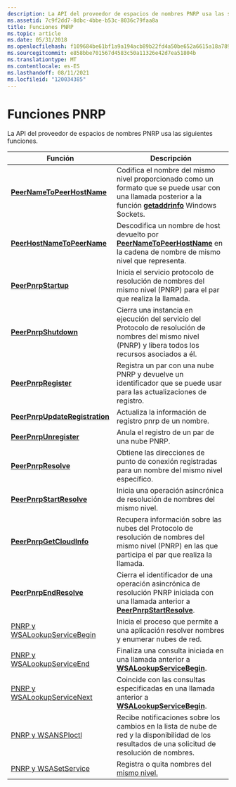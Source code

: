 ```yaml
---
description: La API del proveedor de espacios de nombres PNRP usa las siguientes funciones.
ms.assetid: 7c9f2dd7-8dbc-4bbe-b53c-8036c79faa8a
title: Funciones PNRP
ms.topic: article
ms.date: 05/31/2018
ms.openlocfilehash: f109684be61bf1a9a194acb89b22fd4a50be652a6615a18a789e157ca2a5d909
ms.sourcegitcommit: e858bbe701567d4583c50a11326e42d7ea51804b
ms.translationtype: MT
ms.contentlocale: es-ES
ms.lasthandoff: 08/11/2021
ms.locfileid: "120034385"
---
```

# <a name="pnrp-functions"></a>Funciones PNRP

La API del proveedor de espacios de nombres PNRP usa las siguientes funciones.



| Función                                                             | Descripción                                                                                                                                                  |
|----------------------------------------------------------------------|--------------------------------------------------------------------------------------------------------------------------------------------------------------|
| [**PeerNameToPeerHostName**](/windows/desktop/api/P2P/nf-p2p-peernametopeerhostname)             | Codifica el nombre del mismo nivel proporcionado como un formato que se puede usar con una llamada posterior a la función [**getaddrinfo**](/windows/desktop/api/ws2tcpip/nf-ws2tcpip-getaddrinfo) Windows Sockets. |
| [**PeerHostNameToPeerName**](/windows/desktop/api/P2P/nf-p2p-peerhostnametopeername)             | Descodifica un nombre de host devuelto por [**PeerNameToPeerHostName**](/windows/desktop/api/P2P/nf-p2p-peernametopeerhostname) en la cadena de nombre de mismo nivel que representa.                            |
| [**PeerPnrpStartup**](/windows/desktop/api/P2P/nf-p2p-peerpnrpstartup)                           | Inicia el servicio protocolo de resolución de nombres del mismo nivel (PNRP) para el par que realiza la llamada.                                                                                |
| [**PeerPnrpShutdown**](/windows/desktop/api/P2P/nf-p2p-peerpnrpshutdown)                         | Cierra una instancia en ejecución del servicio del Protocolo de resolución de nombres del mismo nivel (PNRP) y libera todos los recursos asociados a él.                             |
| [**PeerPnrpRegister**](/windows/desktop/api/P2P/nf-p2p-peerpnrpregister)                         | Registra un par con una nube PNRP y devuelve un identificador que se puede usar para las actualizaciones de registro.                                                           |
| [**PeerPnrpUpdateRegistration**](/windows/desktop/api/P2P/nf-p2p-peerpnrpupdateregistration)     | Actualiza la información de registro pnrp de un nombre.                                                                                                        |
| [**PeerPnrpUnregister**](/windows/desktop/api/P2P/nf-p2p-peerpnrpunregister)                     | Anula el registro de un par de una nube PNRP.                                                                                                                        |
| [**PeerPnrpResolve**](/windows/desktop/api/P2P/nf-p2p-peerpnrpresolve)                           | Obtiene las direcciones de punto de conexión registradas para un nombre del mismo nivel específico.                                                                                        |
| [**PeerPnrpStartResolve**](/windows/desktop/api/P2P/nf-p2p-peerpnrpstartresolve)                 | Inicia una operación asincrónica de resolución de nombres del mismo nivel.                                                                                                       |
| [**PeerPnrpGetCloudInfo**](/windows/desktop/api/P2P/nf-p2p-peerpnrpgetcloudinfo)                 | Recupera información sobre las nubes del Protocolo de resolución de nombres del mismo nivel (PNRP) en las que participa el par que realiza la llamada.                                         |
| [**PeerPnrpEndResolve**](/windows/desktop/api/P2P/nf-p2p-peerpnrpendresolve)                     | Cierra el identificador de una operación asincrónica de resolución PNRP iniciada con una llamada anterior a [**PeerPnrpStartResolve**](/windows/desktop/api/P2P/nf-p2p-peerpnrpstartresolve).      |
| [PNRP y WSALookupServiceBegin](pnrp-and-wsalookupservicebegin.md) | Inicia el proceso que permite a una aplicación resolver nombres y enumerar nubes de red.                                                                 |
| [PNRP y WSALookupServiceEnd](pnrp-and-wsalookupserviceend.md)     | Finaliza una consulta iniciada en una llamada anterior a [**WSALookupServiceBegin**](winsock-nsp-reference-links.md).                                             |
| [PNRP y WSALookupServiceNext](pnrp-and-wsalookupservicenext.md)   | Coincide con las consultas especificadas en una llamada anterior a [**WSALookupServiceBegin**](winsock-nsp-reference-links.md).                                                |
| [PNRP y WSANSPIoctl](pnrp-and-wsanspioctl.md)                     | Recibe notificaciones sobre los cambios en la lista de nube de red y la disponibilidad de los resultados de una solicitud de resolución de nombres.                                     |
| [PNRP y WSASetService](pnrp-and-wsasetservice.md)                 | Registra o quita nombres del [mismo nivel.](peer-names.md)                                                                                                           |



 

 

 
